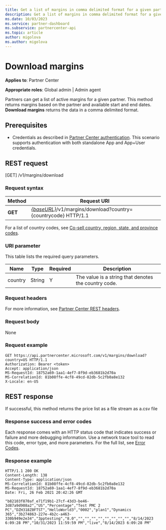 ```yaml
---
title: Get a list of margins in comma delimited format for a given partner.
description: Get a list of margins in comma delimited format for a given partner.
ms.date: 10/03/2023
ms.service: partner-dashboard
ms.subservice: partnercenter-api
ms.topic: article
author: migolova
ms.author: migolova
---
```


# Download margins

**Applies to**: Partner Center

**Appropriate roles**: Global admin | Admin agent

Partners can get a list of active margins for a given partner. This method returns margins based on the partner and available start and end dates. **Download margins** returns the data in a comma delimited format.

## Prerequisites

- Credentials as described in [Partner Center authentication](partner-center-authentication.md). This scenario supports authentication with both standalone App and App+User credentials.

## REST request

[GET] /v1/margins/download

### Request syntax

| Method   | Request URI                                                                                                                         |
|----------|-------------------------------------------------------------------------------------------------------------------------------------|
| **GET**  | [*{baseURL}*](partner-center-rest-urls.md)/v1/margins/download?country={countrycode} HTTP/1.1 |

For a list of country codes, see [Co-sell country, region, state, and province codes](../commercial-marketplace-co-sell-location-codes.md#country-and-region-codes).

### URI parameter

This table lists the required query parameters.

| Name    | Type   | Required | Description |
|---------|--------|----------|-------------|
| country | String | Y        | The value is a string that denotes the country code. |

### Request headers

For more information, see [Partner Center REST headers](headers.md).

### Request body

None

### Request example

```http
GET https://api.partnercenter.microsoft.com/v1/margins/download?country=US HTTP/1.1
Authorization: Bearer <token>
Accept: application/json
MS-RequestId: 18752a69-1aa1-4ef7-8f9d-eb3681b2d70a
MS-CorrelationId: 81b08ffe-4cf8-49cd-82db-5c2fb0a8e132
X-Locale: en-US
```

## REST response

If successful, this method returns the price list as a file stream as a.csv file

### Response success and error codes

Each response comes with an HTTP status code that indicates success or failure and more debugging information. Use a network trace tool to read this code, error type, and more parameters. For the full list, see [Error Codes](error-codes.md).

### Response example

```http
HTTP/1.1 200 OK
Content-Length: 138
Content-Type: application/json
MS-CorrelationId: 81b08ffe-4cf8-49cd-82db-5c2fb0a8e132
MS-RequestId: 18752a69-1aa1-4ef7-8f9d-eb3681b2d70a
Date: Fri, 26 Feb 2021 20:42:26 GMT

"b82103f870af_e71f19b1-27cf-43d3-be46-3d87a9d908a2","US","Percentage","Test PMC 2 PC","DZH318Z0FTST","HelloWorld3","0002","plan1","Dynamics 365","3b274863-227e-4b2c-a463-330b949e2e34","3pptesting","8.0","","","","","","","","","8/14/2023 6:09:28 PM","10/31/2023 11:59:59 PM","live","8/14/2023 6:09:28 PM" 
```
